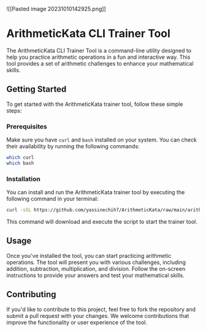 ![[Pasted image 20231010142925.png]]


# ArithmeticKata CLI Trainer Tool

The ArithmeticKata CLI Trainer Tool is a command-line utility designed to help you practice arithmetic operations in a fun and interactive way. This tool provides a set of arithmetic challenges to enhance your mathematical skills.

## Getting Started

To get started with the ArithmeticKata trainer tool, follow these simple steps:

### Prerequisites

Make sure you have `curl` and `bash` installed on your system. You can check their availability by running the following commands:

```bash
which curl
which bash
```


### Installation

You can install and run the ArithmeticKata trainer tool by executing the following command in your terminal:


```bash
curl -sSL https://github.com/yassinechih7/ArithmeticKata/raw/main/arithmetickata.sh | bash
```


This command will download and execute the script to start the trainer tool.

## Usage

Once you've installed the tool, you can start practicing arithmetic operations. The tool will present you with various challenges, including addition, subtraction, multiplication, and division. Follow the on-screen instructions to provide your answers and test your mathematical skills.

## Contributing

If you'd like to contribute to this project, feel free to fork the repository and submit a pull request with your changes. We welcome contributions that improve the functionality or user experience of the tool.

